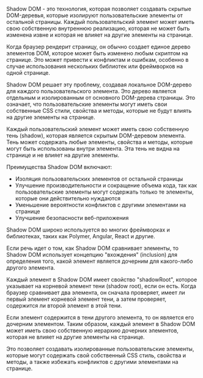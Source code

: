 Shadow DOM - это технология, которая позволяет создавать скрытые DOM-деревья, которые изолируют пользовательские элементы от остальной страницы. Каждый пользовательский элемент может иметь свою собственную внутреннюю реализацию, которая не может быть изменена извне и которая не влияет на другие элементы на странице.

Когда браузер рендерит страницу, он обычно создает единое дерево элементов DOM, которое может быть изменено любым скриптом на странице. Это может привести к конфликтам и ошибкам, особенно в случае использования нескольких библиотек или фреймворков на одной странице.

Shadow DOM решает эту проблему, создавая локальное DOM-дерево для каждого пользовательского элемента. Это дерево является отдельным и изолированным от основного DOM-дерева страницы. Это означает, что пользовательские элементы могут иметь свои собственные CSS стили, свойства и методы, которые не будут влиять на другие элементы на странице.

Каждый пользовательский элемент может иметь свою собственную тень (shadow), которая является скрытым DOM-деревом элемента. Тень может содержать любые элементы, свойства и методы, которые могут быть использованы внутри элемента. Эта тень не видна на странице и не влияет на другие элементы.

Преимущества Shadow DOM включают:

-   Изоляция пользовательских элементов от остальной страницы
-   Улучшение производительности и сокращение объема кода, так как пользовательские элементы могут содержать только те элементы, которые они действительно нуждаются
-   Уменьшение вероятности конфликтов с другими элементами на странице
-   Улучшение безопасности веб-приложения

Shadow DOM широко используется во многих фреймворках и библиотеках, таких как Polymer, Angular, React и другие.


Если речь идет о том, как Shadow DOM сравнивает элементы, то Shadow DOM использует концепцию "вхождения" (inclusion) для определения того, какой элемент является дочерним для какого-либо другого элемента.

Каждый элемент в Shadow DOM имеет свойство "shadowRoot", которое указывает на корневой элемент тени (shadow root), если он есть. Когда браузер сравнивает два элемента, он сначала проверяет, имеет ли первый элемент корневой элемент тени, а затем проверяет, содержится ли второй элемент в этой тени.

Если элемент содержится в тени другого элемента, то он является его дочерним элементом. Таким образом, каждый элемент в Shadow DOM может иметь свою собственную иерархию дочерних элементов, которая не влияет на другие элементы на странице.

Это позволяет создавать изолированные пользовательские элементы, которые могут содержать свой собственный CSS стиль, свойства и методы, а также избежать конфликтов с другими элементами на странице.
